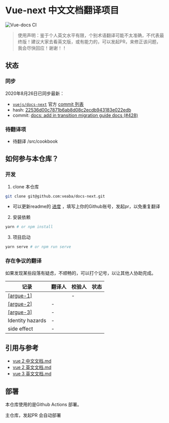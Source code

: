 # Vue-next 中文文档翻译项目

![Vue-docs CI](https://github.com/veaba/docs-next/workflows/Vue-docs%20CI/badge.svg)     

> 使用声明：鉴于个人英文水平有限，个别术语翻译可能不太准确，不代表最终版！建议大家去看英文版，或有能力的，可以发起PR，来修正该问题，我会尽快回应！谢谢！！

## 状态

###  同步

2020年8月26日已同步最新：

- [`vuejs/docs-next`](https://github.com/vuejs/docs-next) 官方 [commit 列表](https://github.com/vuejs/docs-next/commits/master)
- hash: [22536d00c7871b6ab8d08c2ecdb943183e022edb](https://github.com/vuejs/docs-next/commit/22536d00c7871b6ab8d08c2ecdb943183e022edb)
- commit: [docs: add in transition migration guide docs (#428) ](https://github.com/vuejs/docs-next/commit/22536d00c7871b6ab8d08c2ecdb943183e022edb)

### 待翻译项

- 待翻译 /src/cookbook

## 如何参与本仓库？

### 开发

1. clone 本仓库
```bash
git clone git@github.com:veaba/docs-next.git
```
  - 可以更新readme的 [进度](#进度) ，填写上你的Github账号，发起pr，以免重复翻译

2. 安装依赖
```bash
yarn # or npm install
```

3. 项目启动
```bash
yarn serve # or npm run serve
```


### 存在争议的翻译

如果发现某些段落有疑虑，不顺畅的，可以打个记号，以让其他人协助完成。

|记录|翻译人|校验人|状态|
|----|----|----|----|
|[[argue-1]](/src/guide/installation.md#argue-1)||-||
|[[argue-2]](/src/guide/reactivity-computed-watchers.md#argue-2)|-|||
|[[argue-3]](/src/guide/reactivity-computed-watchers.md#argue-3)|-|||
|Identity hazards|-|||
| side effect|-|||


## 引用与参考

- [vue 2 中文文档.md](https://cn.vuejs.org)
- [vue 2 英文文档.md](https://vuejs.org)
- [vue 3 英文文档.md](https://v3.vuejs.org)


## 部署


本仓库使用的是Github Actions 部署。

主仓库，发起PR 会自动部署
